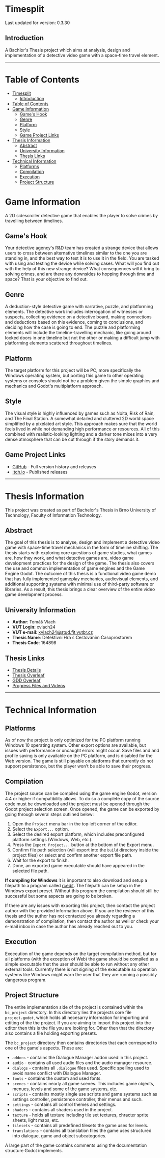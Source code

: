 # Timesplit

Last updated for version: 0.3.30

## Introduction

A Bachlor's Thesis project which aims at analysis, design and implementation of a detective video game with a space-time travel element.

---
# Table of Contents
- [Timesplit](#timesplit)
  - [Introduction](#introduction)
- [Table of Contents](#table-of-contents)
- [Game Information](#game-information)
  - [Game's Hook](#games-hook)
  - [Genre](#genre)
  - [Platform](#platform)
  - [Style](#style)
  - [Game Project Links](#game-project-links)
- [Thesis Information](#thesis-information)
  - [Abstract](#abstract)
  - [University Information](#university-information)
  - [Thesis Links](#thesis-links)
- [Technical Information](#technical-information)
  - [Platforms](#platforms)
  - [Compilation](#compilation)
  - [Execution](#execution)
  - [Project Structure](#project-structure)
# Game Information

A 2D sidescroller detective game that enables the player to solve crimes by travelling between timelines.

## Game's Hook

Your detective agency's R&D team has created a strange device that allows users to cross between alternative timelines similar to the one you are standing in, and the best way to test it is to use it in the field. You are tasked with using and testing the device while solving cases. What will you find out with the help of this new strange device? What consequences will it bring to solving crimes, and are there any downsides to hopping through time and space? That is your objective to find out.

## Genre

A deduction-style detective game with narrative, puzzle, and platforming elements. The detective work includes interrogation of witnesses or suspects, collecting evidence on a detective board, making connections and deductions based on this evidence, coming to conclusions, and deciding how the case is going to end. The puzzle and platforming elements will include the timeline-travelling mechanic, like going around locked doors in one timeline but not the other or making a difficult jump with platforming elements scattered throughout timelines.

## Platform

The target platform for this project will be PC, more specifically the Windows operating system, but porting this game to other operating systems or consoles should not be a problem given the simple graphics and mechanics and Godot's multiplatform approach.

## Style

The visual style is highly influenced by games such as Noita, Risk of Rain, and The Final Station. A somewhat detailed and cluttered 2D world space simplified by a pixelated art style. This approach makes sure that the world feels lived in while not demanding high performance or resources. All of this combined with realistic-looking lighting and a darker tone mixes into a very dense atmosphere that can be cut through if the story demands it.

## Game Project Links

- [GitHub](https://github.com/AlfieLeFluffy/bc_project) - Full version history and releases
- [Itch.io](https://alfielefluffy.itch.io/timesplit) - Published releases

---
# Thesis Information

This project was created as part of Bachelor's Thesis in Brno University of Technology, Faculty of Information Technology.

## Abstract

The goal of this thesis is to analyse, design and implement a detective video game with space-time travel mechanics in the form of timeline shifting. The thesis starts with exploring core questions of game studies, what games are, how they work, and what detective games are, video game development practices for the design of the game. The thesis also covers the use and common implementation of game engines and the Game Engine Godot. The outcome of this thesis is a functional video game demo that has fully implemented gameplay mechanics, audiovisual elements, and additional supporting systems with minimal use of third-party software or libraries. As a result, this thesis brings a clear overview of the entire video game development process.

## University Information

- **Author**: Tomáš Vlach
- **VUT Login**: xvlach24
- **VUT e-mail**: xvlach24@stud.fit.vutbr.cz
- **Thesis Name**: Detektivní Hra s Cestováním Časoprostorem
- **Thesis Code**: 164898

## Thesis Links

- [Thesis Details](https://www.vut.cz/studenti/zav-prace/detail/164898)
- [Thesis Overleaf](https://www.overleaf.com/read/twpczcnznxhh#bc806a)
- [GDD Overleaf](https://www.overleaf.com/read/gkpbptyhcnzn#17bfb2)
- [Progress Files and Videos](https://drive.google.com/drive/folders/13PzWl_va_rGZKxa5m8iDC4oJbKnCQCTx?usp=sharing)

---
# Technical Information

## Platforms

As of now the project is only optimized for the PC platform running Windows 10 operating system. Other export options are available, but issues with performance or uncaught errors might occur. Save files and and profile saving is only available on the PC platform, and is disabled for the Web version. The game is still playable on platforms that currently do not support persistence, but the player won't be able to save their progress.

## Compilation

The project source can be compiled using the game engine Godot, version 4.4 or higher if compatibility allows. To do so a complete copy of the source code must be downloaded and the project must be opened through the Godot project selection screen. Once opened, the game can be exported by going through several steps outlined below:

1. Open the `Project` menu bar in the top left corner of the editor.
2. Select the `Export...` option.
3. Select the desired export platform, which includes preconfigured platform settings (Windows, Web, etc.).
4. Press the `Export Project...` button at the bottom of the Export menu.
5. Confirm file path selection (will export into the `build` directory inside the project files) or select and confirm another export file path.
6. Wait for the export to finish.
7. Done, an exported game executable should have appeared in the selected file path.

**If compiling for Windows** it is important to also download and setup a filepath to a program called [rcedit](https://github.com/electron/rcedit). The filepath can be setup in the Windows export preset. Without this program the compilation should still be successful but some aspects are going to be broken.

If there are any issues with exporting this project, then contact the project author with the provided information above. If you are the reviewer of this thesis and the author has not contacted you already regarding a demonstration of compilation, then contact the author as well or check your e-mail inbox in case the author has already reached out to you.

## Execution

Execeution of the game depends on the target compilation method, but for all platforms (with the exception of Web) the game should be compiled as a simple executable that the user should be able to run without any other external tools. Currently there is not signing of the executable so operation systems like Windows might warn the user that they are running a possibly dangerous program.

## Project Structure

The entire implementation side of the project is contained within the `bc_project` directory. In this directory lies the projects core file `project.godot`, which holds all necesarry information for importing and editing of the the project. If you are aiming to import this project into the editor then this is the file you are looking for. Other then that the directory also contains a file holding exporting presets.

The `bc_project` directory then contains directories that each correspond to one of the game's aspects. These are:

- `addons` - contains the Dialogue Manager addon used in this project.
- `audio` - contains all used audio files and the audio manager resource.
- `dialogs` - contains all `.dialogue` files used. Specific spelling used to avoid name conflict with Dialogue Manager.
- `fonts` - contains the custom and used fonts.
- `scenes` - contains nearly all game scenes. This includes game objects, menues, levels and some of the game systems, etc.
- `scripts` - contains mostly single use scripts and game systems such as settings controller, persistence controller, their menus and such.
- `settings` - contains all control themes and settings.
- `shaders` - contains all shaders used in the project.
- `texture` - holds all texture including tile set textures, chracter sprite sheets, light maps, etc.
- `tilesets` - contains all predefined tilesets the game uses for levels.
- `translations` - contains all translation files the game uses structured into dialogue, game and object subcategories.

A large part of the game contains comments using the documentation structure Godot implements.

